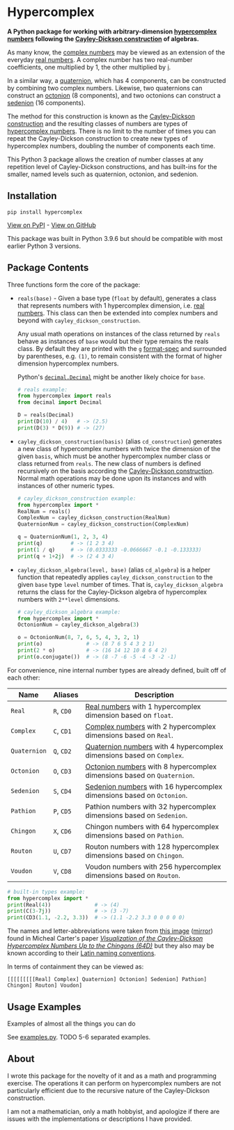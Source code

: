 # Hypercomplex

**A Python package for working with arbitrary-dimension [hypercomplex numbers][1] following the [Cayley-Dickson construction][2] of algebras.**

As many know, the [complex numbers](https://en.wikipedia.org/wiki/Complex_number) may be viewed as an extension of the everyday [real numbers](https://en.wikipedia.org/wiki/Real_number). A complex number has two real-number coefficients, one multiplied by 1, the other multiplied by [i](https://en.wikipedia.org/wiki/Imaginary_unit).

In a similar way, a [quaternion](https://en.wikipedia.org/wiki/Quaternion), which has 4 components, can be constructed by combining two complex numbers. Likewise, two quaternions can construct an [octonion](https://en.wikipedia.org/wiki/Octonion) (8 components), and two octonions can construct a [sedenion](https://en.wikipedia.org/wiki/Sedenion) (16 components).

The method for this construction is known as the [Cayley-Dickson construction][2] and the resulting classes of numbers are types of [hypercomplex numbers][1]. There is no limit to the number of times you can repeat the Cayley-Dickson construction to create new types of hypercomplex numbers, doubling the number of components each time.

This Python 3 package allows the creation of number classes at any repetition level of Cayley-Dickson constructions, and has built-ins for the smaller, named levels such as quaternion, octonion, and sedenion.

## Installation

```text
pip install hypercomplex
```

[View on PyPI](https://pypi.org/project/hypercomplex) - [View on GitHub](https://github.com/discretegames/hypercomplex)

This package was built in Python 3.9.6 but should be compatible with most earlier Python 3 versions.

## Package Contents

Three functions form the core of the package:

- `reals(base)` - Given a base type (`float` by default), generates a class that represents numbers with 1 hypercomplex dimension, i.e. [real numbers](https://en.wikipedia.org/wiki/Real_number). This class can then be extended into complex numbers and beyond with `cayley_dickson_construction`.

    Any usual math operations on instances of the class returned by `reals` behave as instances of `base` would but their type remains the reals class. By default they are printed with the `g` [format-spec][7] and surrounded by parentheses, e.g. `(1)`, to remain consistent with the format of higher dimension hypercomplex numbers.

    Python's [`decimal.Decimal`](https://docs.python.org/3/library/decimal.html) might be another likely choice for `base`.

    ```py
    # reals example:
    from hypercomplex import reals
    from decimal import Decimal
    
    D = reals(Decimal)
    print(D(10) / 4)   # -> (2.5)
    print(D(3) * D(9)) # -> (27)
    ```

- `cayley_dickson_construction(basis)` (alias `cd_construction`) generates a new class of hypercomplex numbers with twice the dimension of the given `basis`, which must be another hypercomplex number class or class returned from `reals`. The new class of numbers is defined recursively on the basis according the [Cayley-Dickson construction][2]. Normal math operations may be done upon its instances and with instances of other numeric types.

    ```py
    # cayley_dickson_construction example:
    from hypercomplex import *
    RealNum = reals()
    ComplexNum = cayley_dickson_construction(RealNum)
    QuaternionNum = cayley_dickson_construction(ComplexNum)

    q = QuaternionNum(1, 2, 3, 4)
    print(q)         # -> (1 2 3 4)
    print(1 / q)     # -> (0.0333333 -0.0666667 -0.1 -0.133333)
    print(q + 1+2j)  # -> (2 4 3 4)
    ```

- `cayley_dickson_algebra(level, base)` (alias `cd_algebra`) is a helper function that repeatedly applies `cayley_dickson_construction` to the given `base` type `level` number of times. That is, `cayley_dickson_algebra` returns the class for the Cayley-Dickson algebra of hypercomplex numbers with `2**level` dimensions.

    ```py
    # cayley_dickson_algebra example:
    from hypercomplex import *
    OctonionNum = cayley_dickson_algebra(3)

    o = OctonionNum(8, 7, 6, 5, 4, 3, 2, 1)
    print(o)              # -> (8 7 6 5 4 3 2 1)
    print(2 * o)          # -> (16 14 12 10 8 6 4 2)
    print(o.conjugate())  # -> (8 -7 -6 -5 -4 -3 -2 -1)
    ```

For convenience, nine internal number types are already defined, built off of each other:

| Name | Aliases | Description |
| ---- | ---- | ----------- |
| `Real` | `R`, `CD0` | [Real numbers](https://en.wikipedia.org/wiki/Real_number) with 1 hypercomplex dimension based on `float`.
| `Complex` | `C`, `CD1` | [Complex numbers](https://en.wikipedia.org/wiki/Complex_number) with 2 hypercomplex dimensions based on `Real`.
| `Quaternion` | `Q`, `CD2` | [Quaternion numbers](https://en.wikipedia.org/wiki/Quaternion) with 4 hypercomplex dimensions based on `Complex`.
| `Octonion` | `O`, `CD3` | [Octonion numbers](https://en.wikipedia.org/wiki/Octonion) with 8 hypercomplex dimensions based on `Quaternion`.
| `Sedenion` | `S`, `CD4` | [Sedenion numbers](https://en.wikipedia.org/wiki/Sedenion) with 16 hypercomplex dimensions based on `Octonion`.
| `Pathion` | `P`, `CD5` | Pathion numbers with 32 hypercomplex dimensions based on `Sedenion`.
| `Chingon` | `X`, `CD6` | Chingon numbers with 64 hypercomplex dimensions based on `Pathion`.
| `Routon` | `U`, `CD7` | Routon numbers with 128 hypercomplex dimensions based on `Chingon`.
| `Voudon` | `V`, `CD8` | Voudon numbers with 256 hypercomplex dimensions based on `Routon`.

```py
# built-in types example:
from hypercomplex import *
print(Real(4))              # -> (4)
print(C(3-7j))              # -> (3 -7)
print(CD3(1.1, -2.2, 3.3))  # -> (1.1 -2.2 3.3 0 0 0 0 0)
```

The names and letter-abbreviations were taken from [this image][3] ([mirror][4]) found in Micheal Carter's paper [*Visualization of the Cayley-Dickson Hypercomplex Numbers Up to the Chingons (64D)*](https://www.mapleprimes.com/posts/124913-Visualization-Of-The-CayleyDickson) but they also may be known according to their [Latin naming conventions][6].

In terms of containment they can be viewed as:

```text
[[[[[[[[[Real] Complex] Quaternion] Octonion] Sedenion] Pathion] Chingon] Routon] Voudon]
```

## Usage Examples

Examples of almost all the things you can do

See [examples.py](examples.py). TODO 5-6 separated examples.

## About

I wrote this package for the novelty of it and as a math and programming exercise. The operations it can perform on hypercomplex numbers are not particularly efficient due to the recursive nature of the Cayley-Dickson construction.

I am not a mathematician, only a math hobbyist, and apologize if there are issues with the implementations or descriptions I have provided.

[1]: https://en.wikipedia.org/wiki/Hypercomplex_number
[2]: https://en.wikipedia.org/wiki/Cayley%E2%80%93Dickson_construction
[3]: https://www.mapleprimes.com/DocumentFiles/124913/419426/Figure1.JPG
[4]: https://github.com/discretegames/hypercomplex/blob/ed3c47fb909e85736b7b5a147a39981e6e87fa57/hypercomplex_names.png
[5]: https://www.mapleprimes.com/posts/124913-Visualization-Of-The-CayleyDickson
[6]: https://english.stackexchange.com/q/234607
[7]: https://docs.python.org/3/library/string.html#format-specification-mini-language
